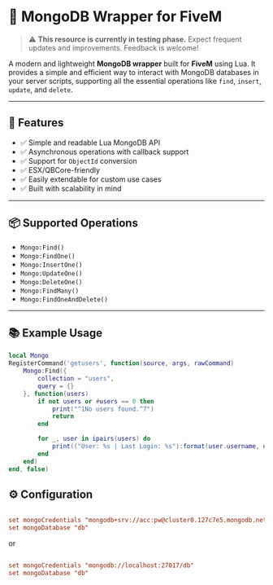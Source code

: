 # 🍋 MongoDB Wrapper for FiveM

> ⚠️ **This resource is currently in testing phase.** Expect frequent updates and improvements. Feedback is welcome!

A modern and lightweight **MongoDB wrapper** built for **FiveM** using Lua. It provides a simple and efficient way to interact with MongoDB databases in your server scripts, supporting all the essential operations like `find`, `insert`, `update`, and `delete`.

---

## 🚀 Features

- ✅ Simple and readable Lua MongoDB API
- ✅ Asynchronous operations with callback support
- ✅ Support for `ObjectId` conversion
- ✅ ESX/QBCore-friendly
- ✅ Easily extendable for custom use cases
- ✅ Built with scalability in mind

---

## 📦 Supported Operations

- `Mongo:Find()`
- `Mongo:FindOne()`
- `Mongo:InsertOne()`
- `Mongo:UpdateOne()`
- `Mongo:DeleteOne()`
- `Mongo:FindMany()`
- `Mongo:FindOneAndDelete()`

---

## 📚 Example Usage

```lua
local Mongo
RegisterCommand('getusers', function(source, args, rawCommand)
    Mongo:Find({
        collection = "users",
        query = {}
    }, function(users)
        if not users or #users == 0 then
            print("^1No users found.^7")
            return
        end

        for _, user in ipairs(users) do
            print(("User: %s | Last Login: %s"):format(user.username, user.last_login or "Never"))
        end
    end)
end, false)
```


## ⚙️ Configuration


```cfg

set mongoCredentials "mongodb+srv://acc:pw@cluster0.127c7e5.mongodb.net/db"
set mongoDatabase "db"

```


or 



```cfg

set mongoCredentials "mongodb://localhost:27017/db"
set mongoDatabase "db"

```





